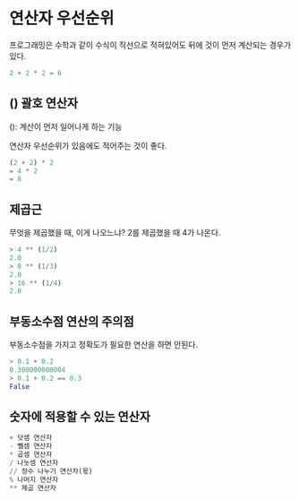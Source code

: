 # 연산자 우선순위

프로그래밍은 수학과 같이 수식이 직선으로 적혀있어도 뒤에 것이 먼저 계산되는 경우가 있다.
```python
2 + 2 * 2 = 6
```

## () 괄호 연산자
(): 계산이 먼저 일어나게 하는 기능

연산자 우선순위가 있음에도 적어주는 것이 좋다.
```python
(2 + 2) * 2
= 4 * 2
= 8
```

## 제곱근

무엇을 제곱했을 때, 이게 나오느냐? 2를 제곱했을 때 4가 나온다.
```python
> 4 ** (1/2)
2.0
> 8 ** (1/3)
2.0
> 16 ** (1/4)
2.0
```

## 부동소수점 연산의 주의점

부동소수점을 가지고 정확도가 필요한 연산을 하면 안된다.

```python
> 0.1 + 0.2
0.300000000004
> 0.1 + 0.2 == 0.3
False
```

## 숫자에 적용할 수 있는 연산자

```python
+ 덧셈 연산자
- 뺄셈 연산자
* 곱셈 연산자
/ 나눗셈 연산자
// 정수 나누기 연산자(몫)
% 나머지 연산자
** 제곱 연산자
```
